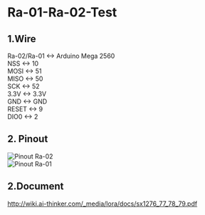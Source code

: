 # Ra-01-Ra-02-Test
## 1.Wire
Ra-02/Ra-01   <-> Arduino Mega 2560  
NSS           <->     10  
MOSI          <->   51  
MISO          <->   50  
SCK           <->   52  
3.3V          <->   3.3V  
GND           <->   GND  
RESET         <->   9  
DIO0          <->   2  
## 2. Pinout 
![Pinout Ra-02](https://photos.google.com/album/AF1QipPXu1AlfR_4l9lXBjNqr5d7EfRGUo30CvS7O2Nf/photo/AF1QipMxs8YyvLSi21cL-wYM_WWDIC3d-2AcXg-_JeKx)  
![Pinout Ra-01](https://photos.google.com/album/AF1QipPXu1AlfR_4l9lXBjNqr5d7EfRGUo30CvS7O2Nf/photo/AF1QipOSSKzFaWCVtoA0GEEXH6Z6-uCUCGk5daAzw9-D)  
## 2.Document  
http://wiki.ai-thinker.com/_media/lora/docs/sx1276_77_78_79.pdf
